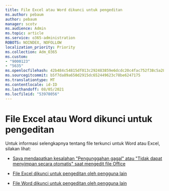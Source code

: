 ```yaml
---
title: File Excel atau Word dikunci untuk pengeditan
ms.author: pebaum
author: pebaum
manager: scotv
ms.audience: Admin
ms.topic: article
ms.service: o365-administration
ROBOTS: NOINDEX, NOFOLLOW
localization_priority: Priority
ms.collection: Adm_O365
ms.custom:
- "9000123"
- "5635"
ms.openlocfilehash: 42b484c54815df013c292483859e6dcdc20c4fac752f38c5a2820332a5c990ba
ms.sourcegitcommit: b5f7da89a650d2915dc652449623c78be6247175
ms.translationtype: MT
ms.contentlocale: id-ID
ms.lasthandoff: 08/05/2021
ms.locfileid: "53978056"
---
```

# <a name="excel-or-word-files-are-locked-for-editing"></a>File Excel atau Word dikunci untuk pengeditan

Untuk informasi selengkapnya tentang file terkunci untuk Word atau Excel, silakan lihat:

- [Saya mendapatkan kesalahan "Pengunggahan gagal" atau "Tidak dapat menyimpan secara otomatis" saat mengedit file Office](https://support.office.com/article/i-got-an-upload-failed-or-couldn-t-save-automatically-error-while-editing-an-office-file-93a14d34-88e3-4a91-9eef-58cc541d31f8)

- [File Excel dikunci untuk pengeditan oleh pengguna lain](https://support.office.com/article/Excel-file-is-locked-for-editing-by-another-user-6fa93887-2c2c-45f0-abcc-31b04aed68b3)

- [File Word dikunci untuk pengeditan oleh pengguna lain](https://support.microsoft.com/help/313472/the-document-is-locked-for-editing-by-another-user-error-message-when)

